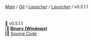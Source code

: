 ###### [Main](https://pikakid98.github.io) / [Git](https://git-pikakid98.github.io) / [Launcher](https://git-pikakid98.github.io/launcher) / [Launcher](https://git-pikakid98.github.io/launcher/launcher) / v0.5.1.1
<h1></h1>

📂 v0.5.1.1
\
|____📄 [Binary (Windows)](https://github.com/Git-Pikakid98/pikakid98-launcher/releases/download/v0.5.1.1/Pikakid98.Launcher.exe)
\
|____📄 [Source Code](https://github.com/Git-Pikakid98/pikakid98-launcher/releases/download/archive/refs/tags/v0.5.1.1.zip)
